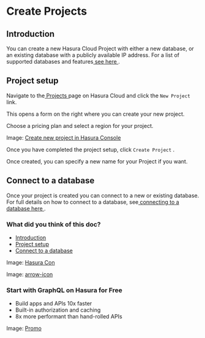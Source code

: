 # Create Projects

## Introduction​

You can create a new Hasura Cloud Project with either a new database, or an existing database with a publicly available
IP address. For a list of supported databases and features[ see here ](https://hasura.io/docs/latest/databases/feature-support/).

## Project setup​

Navigate to the[ Projects ](https://cloud.hasura.io/projects)page on Hasura Cloud and click the `New Project` link.

This opens a form on the right where you can create your new project.

Choose a pricing plan and select a region for your project.

Image: [ Create new project in Hasura Console ](https://hasura.io/docs/assets/images/create-project-42f5f4cf9074a2b50ec666b18477b947.png)

Once you have completed the project setup, click `Create Project` .

Once created, you can specify a new name for your Project if you want.

## Connect to a database​

Once your project is created you can connect to a new or existing database. For full details on how to connect to a
database, see[ connecting to a database here ](https://hasura.io/docs/latest/databases/overview/).

### What did you think of this doc?

- [ Introduction ](https://hasura.io/docs/latest/hasura-cloud/projects/create/#introduction)
- [ Project setup ](https://hasura.io/docs/latest/hasura-cloud/projects/create/#project-setup)
- [ Connect to a database ](https://hasura.io/docs/latest/hasura-cloud/projects/create/#connect-to-a-database)


Image: [ Hasura Con ](https://res.cloudinary.com/dh8fp23nd/image/upload/v1686154570/hasura-con-2023/has-con-light-date_r2a2ud.png)

Image: [ arrow-icon ](https://res.cloudinary.com/dh8fp23nd/image/upload/v1683723549/main-web/chevron-right_ldbi7d.png)

### Start with GraphQL on Hasura for Free

- Build apps and APIs 10x faster
- Built-in authorization and caching
- 8x more performant than hand-rolled APIs


Image: [ Promo ](https://hasura.io/docs/assets/images/hasura-free-ff60e409244e0ea12b5a3045d1a9096b.png)